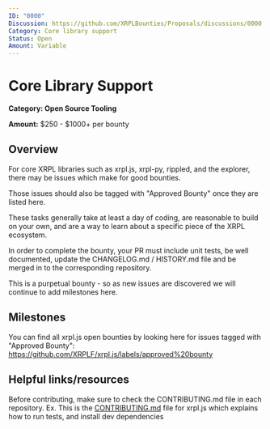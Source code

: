 ```yaml
---
ID: "0000"
Discussion: https://github.com/XRPLBounties/Proposals/discussions/0000
Category: Core library support
Status: Open
Amount: Variable
---
```


# Core Library Support

**Category: Open Source Tooling**

<!--
Recommend a total value amount for the bounty, in U.S. Dollars. The exact amount will be determined by the approving committee and may be higher or lower than this recommendation.
-->

**Amount:** $250 - $1000+ per bounty

## Overview

<!--
Please provide the context required to complete the bounty.
Questions you should answer here:
1. What is the high level explanation of this bounty? (1-3 sentences)
2. What problem is this solving?
3. What are the requirements for this solution?
-->

For core XRPL libraries such as xrpl.js, xrpl-py, rippled, and the explorer, there may be issues which make for good bounties.

Those issues should also be tagged with "Approved Bounty" once they are listed here.

These tasks generally take at least a day of coding, are reasonable to build on your own, and are a way to learn about
a specific piece of the XRPL ecosystem.

In order to complete the bounty, your PR must include unit tests, be well documented, update the CHANGELOG.md / HISTORY.md file and be merged in to the corresponding repository.

This is a purpetual bounty - so as new issues are discovered we will continue to add milestones here.

## Milestones

<!--
Please split the bounty into smaller milestones with individual awards in the following template.
The first milestone should be the core functionality, while the rest can be useful add-ons.
| # | High-Level Description | Details | Proposed Potential Award |
| 1 | ... | ... | $... |
(The proposed amounts from milestones should add up to the amount listed at the top of the bounty proposal)
-->

You can find all xrpl.js open bounties by looking here for issues tagged with "Approved Bounty":
https://github.com/XRPLF/xrpl.js/labels/approved%20bounty

## Helpful links/resources

<!--
Is there anything else that would be helpful for someone picking up this bounty to know about/reference?
Ex.
* Are there existing solutions to this problem which would be helpful to learn from?
* Are there open source projects which can be used as a reference?
* Are there particularly relevant documentation pages?
-->

Before contributing, make sure to check the CONTRIBUTING.md file in each repository. Ex. This is the [CONTRIBUTING.md](https://github.com/XRPLF/xrpl.js/blob/main/CONTRIBUTING.md) file for xrpl.js which explains how to run tests, and install dev dependencies
